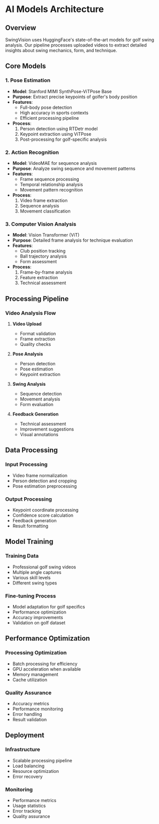 # AI Models Architecture

## Overview
SwingVision uses HuggingFace's state-of-the-art models for golf swing analysis. Our pipeline processes uploaded videos to extract detailed insights about swing mechanics, form, and technique.

## Core Models

### 1. Pose Estimation
- **Model**: Stanford MIMI SynthPose-ViTPose Base
- **Purpose**: Extract precise keypoints of golfer's body position
- **Features**:
  - Full-body pose detection
  - High accuracy in sports contexts
  - Efficient processing pipeline
- **Process**:
  1. Person detection using RTDetr model
  2. Keypoint extraction using ViTPose
  3. Post-processing for golf-specific analysis


### 2. Action Recognition
- **Model**: VideoMAE for sequence analysis
- **Purpose**: Analyze swing sequence and movement patterns
- **Features**:
  - Frame sequence processing
  - Temporal relationship analysis
  - Movement pattern recognition
- **Process**:
  1. Video frame extraction
  2. Sequence analysis
  3. Movement classification


### 3. Computer Vision Analysis
- **Model**: Vision Transformer (ViT)
- **Purpose**: Detailed frame analysis for technique evaluation
- **Features**:
  - Club position tracking
  - Ball trajectory analysis
  - Form assessment
- **Process**:
  1. Frame-by-frame analysis
  2. Feature extraction
  3. Technical assessment


## Processing Pipeline

### Video Analysis Flow
1. **Video Upload**
   - Format validation
   - Frame extraction
   - Quality checks

2. **Pose Analysis**
   - Person detection
   - Pose estimation
   - Keypoint extraction

3. **Swing Analysis**
   - Sequence detection
   - Movement analysis
   - Form evaluation

4. **Feedback Generation**
   - Technical assessment
   - Improvement suggestions
   - Visual annotations


## Data Processing

### Input Processing
- Video frame normalization
- Person detection and cropping
- Pose estimation preprocessing

### Output Processing
- Keypoint coordinate processing
- Confidence score calculation
- Feedback generation
- Result formatting


## Model Training

### Training Data
- Professional golf swing videos
- Multiple angle captures
- Various skill levels
- Different swing types

### Fine-tuning Process
- Model adaptation for golf specifics
- Performance optimization
- Accuracy improvements
- Validation on golf dataset


## Performance Optimization

### Processing Optimization
- Batch processing for efficiency
- GPU acceleration when available
- Memory management
- Cache utilization

### Quality Assurance
- Accuracy metrics
- Performance monitoring
- Error handling
- Result validation


## Deployment

### Infrastructure
- Scalable processing pipeline
- Load balancing
- Resource optimization
- Error recovery

### Monitoring
- Performance metrics
- Usage statistics
- Error tracking
- Quality assurance
